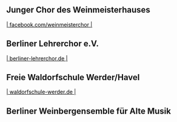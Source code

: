 ## Junger Chor des Weinmeisterhauses

<a href="http://facebook.com/weinmeisterchor" style="color:black">| facebook.com/weinmeisterchor |</a>

## Berliner Lehrerchor e.V.

<a href="http://berliner-lehrerchor.de" style="color:black">| berliner-lehrerchor.de |</a>

## Freie Waldorfschule Werder/Havel

<a href="https://waldorfschule-werder.de" style="color:black">| waldorfschule-werder.de |</a>

## Berliner Weinbergensemble für Alte Musik

